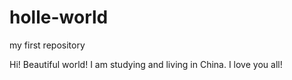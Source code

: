 # holle-world
my first repository


Hi!
Beautiful world!
I am studying and living in China.
I love you all!

